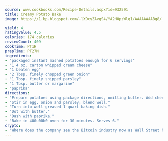 ```yaml
---
source: www.cookbooks.com/Recipe-Details.aspx?id=932591
title: Creamy Potato Bake
image: https://1.bp.blogspot.com/-lXOcyZAvgS4/YA2H0pzWlqI/AAAAAAAABg8/_HX4JI-WmFM0Tz684w_qYjP9vBzksmFNgCLcBGAsYHQ/s219/20.png

yield: 4
ratingValue: 4.5
calories: 174 calories
reviewCount: 409
cookTime: PT1H
prepTime: PT27M
ingredients:
- "packaged instant mashed potatoes enough for 6 servings"
- "1 4 oz. carton whipped cream cheese"
- "1 beaten egg"
- "2 Tbsp. finely chopped green onion"
- "1 Tbsp. finely snipped parsley"
- "1 Tbsp. butter or margarine"
- "paprika"
directions:
- "Prepare potatoes using package directions, omitting butter. Add cheese; beat well."
- "Stir in egg, onion and parsley; blend well."
- "Turn into well-greased 1-quart baking dish."
- "Dot with butter."
- "Dash with paprika."
- "Bake in 400u00b0 oven for 30 minutes. Serves 6."
crypto:
- "Where does the company see the Bitcoin industry now as Wall Street has begun to embrace it and what was the turning point that legitimatized Bitcoin?"
---
```

